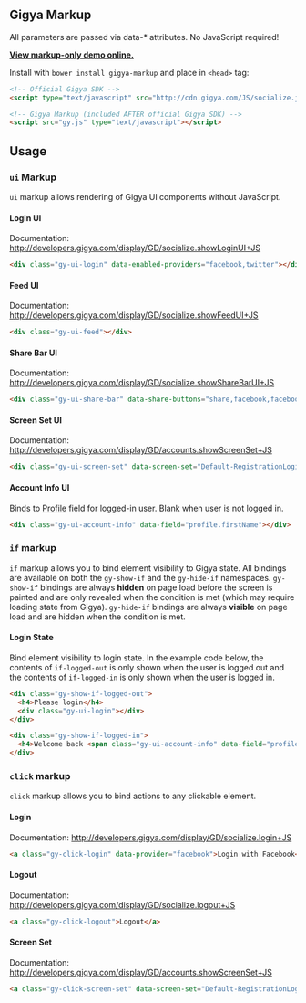 ## Gigya Markup
All parameters are passed via data-* attributes. No JavaScript required!

[**View markup-only demo online.**](http://scotthovestadt.github.io/gigya-markup/)

Install with ````bower install gigya-markup```` and place in ````<head>```` tag:
````html
<!-- Official Gigya SDK -->
<script type="text/javascript" src="http://cdn.gigya.com/JS/socialize.js?apiKey=<API KEY HERE>"></script>

<!-- Gigya Markup (included AFTER official Gigya SDK) -->
<script src="gy.js" type="text/javascript"></script>
````

## Usage

### ````ui```` Markup
````ui```` markup allows rendering of Gigya UI components without JavaScript.

#### Login UI
Documentation: http://developers.gigya.com/display/GD/socialize.showLoginUI+JS
````html
<div class="gy-ui-login" data-enabled-providers="facebook,twitter"></div>
````

#### Feed UI
Documentation: http://developers.gigya.com/display/GD/socialize.showFeedUI+JS
````html
<div class="gy-ui-feed"></div>
````

#### Share Bar UI
Documentation: http://developers.gigya.com/display/GD/socialize.showShareBarUI+JS
````html
<div class="gy-ui-share-bar" data-share-buttons="share,facebook,facebook-like,googleplus"></div>
````

#### Screen Set UI
Documentation: http://developers.gigya.com/display/GD/accounts.showScreenSet+JS
````html
<div class="gy-ui-screen-set" data-screen-set="Default-RegistrationLogin"></div>
````

#### Account Info UI
Binds to [Profile](http://developers.gigya.com/display/GD/Profile+JS) field for logged-in user. Blank when user is not logged in.
````html
<div class="gy-ui-account-info" data-field="profile.firstName"></div>
````

### ````if```` markup
````if```` markup allows you to bind element visibility to Gigya state. All bindings are available on both the ````gy-show-if```` and the ````gy-hide-if```` namespaces. ````gy-show-if```` bindings are always **hidden** on page load before the screen is painted and are only revealed when the condition is met (which may require loading state from Gigya). ````gy-hide-if```` bindings are always **visible** on page load and are hidden when the condition is met.

#### Login State
Bind element visibility to login state. In the example code below, the contents of ````if-logged-out```` is only shown when the user is logged out and the contents of ````if-logged-in```` is only shown when the user is logged in.
````html
<div class="gy-show-if-logged-out">
  <h4>Please login</h4>
  <div class="gy-ui-login"></div>
</div>

<div class="gy-show-if-logged-in">
  <h4>Welcome back <span class="gy-ui-account-info" data-field="profile.firstName"></h4>
</div>
````

### ````click```` markup
````click```` markup allows you to bind actions to any clickable element.

#### Login
Documentation: http://developers.gigya.com/display/GD/socialize.login+JS
````html
<a class="gy-click-login" data-provider="facebook">Login with Facebook</a>
````

#### Logout
Documentation: http://developers.gigya.com/display/GD/socialize.logout+JS
````html
<a class="gy-click-logout">Logout</a>
````

#### Screen Set
Documentation: http://developers.gigya.com/display/GD/accounts.showScreenSet+JS
````html
<a class="gy-click-screen-set" data-screen-set="Default-RegistrationLogin">Launch Screen Set</a>
````
